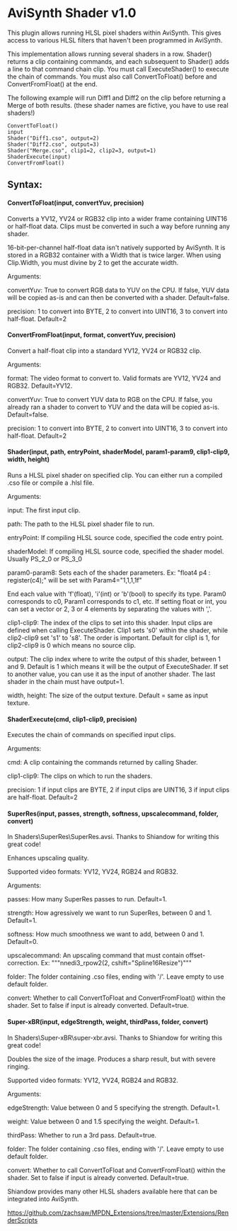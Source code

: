 # AviSynth Shader v1.0

This plugin allows running HLSL pixel shaders within AviSynth. This gives access to various HLSL filters that haven't been programmed in AviSynth.

This implementation allows running several shaders in a row. Shader() returns a clip containing commands, and each subsequent to Shader() adds a line to that command chain clip. You must call ExecuteShader() to execute the chain of commands. You must also call ConvertToFloat() before and ConvertFromFloat() at the end.

The following example will run Diff1 and Diff2 on the clip before returning a Merge of both results. (these shader names are fictive, you have to use real shaders!)

    ConvertToFloat()
	input
    Shader("Diff1.cso", output=2)
    Shader("Diff2.cso", output=3)
    Shader("Merge.cso", clip1=2, clip2=3, output=1)
    ShaderExecute(input)
    ConvertFromFloat()

## Syntax:

#### ConvertToFloat(input, convertYuv, precision)

Converts a YV12, YV24 or RGB32 clip into a wider frame containing UINT16 or half-float data. Clips must be converted in such a way before running any shader.

16-bit-per-channel half-float data isn't natively supported by AviSynth. It is stored in a RGB32 container with a Width that is twice larger. When using Clip.Width, you must divine by 2 to get the accurate width.

Arguments:

convertYuv: True to convert RGB data to YUV on the CPU. If false, YUV data will be copied as-is and can then be converted with a shader. Default=false.

precision: 1 to convert into BYTE, 2 to convert into UINT16, 3 to convert into half-float. Default=2

#### ConvertFromFloat(input, format, convertYuv, precision)

Convert a half-float clip into a standard YV12, YV24 or RGB32 clip.

Arguments:

format: The video format to convert to. Valid formats are YV12, YV24 and RGB32. Default=YV12.

convertYuv: True to convert YUV data to RGB on the CPU. If false, you already ran a shader to convert to YUV and the data will be copied as-is. Default=false.

precision: 1 to convert into BYTE, 2 to convert into UINT16, 3 to convert into half-float. Default=2

#### Shader(input, path, entryPoint, shaderModel, param1-param9, clip1-clip9, width, height)

Runs a HLSL pixel shader on specified clip. You can either run a compiled .cso file or compile a .hlsl file.

Arguments:

input: The first input clip.

path: The path to the HLSL pixel shader file to run.

entryPoint: If compiling HLSL source code, specified the code entry point.

shaderModel: If compiling HLSL source code, specified the shader model. Usually PS_2_0 or PS_3_0

param0-param8: Sets each of the shader parameters.
Ex: "float4 p4 : register(c4);" will be set with Param4="1,1,1,1f"

End each value with 'f'(float), 'i'(int) or 'b'(bool) to specify its type.
Param0 corresponds to c0, Param1 corresponds to c1, etc.
If setting float or int, you can set a vector or 2, 3 or 4 elements by separating the values with ','.

clip1-clip9: The index of the clips to set into this shader. Input clips are defined when calling ExecuteShader. Clip1 sets 's0' within the shader, while clip2-clip9 set 's1' to 's8'. The order is important.
Default for clip1 is 1, for clip2-clip9 is 0 which means no source clip.

output: The clip index where to write the output of this shader, between 1 and 9. Default is 1 which means it will be the output of ExecuteShader. If set to another value, you can use it as the input of another shader. The last shader in the chain must have output=1.

width, height: The size of the output texture. Default = same as input texture.

#### ShaderExecute(cmd, clip1-clip9, precision)

Executes the chain of commands on specified input clips.

Arguments:

cmd: A clip containing the commands returned by calling Shader.

clip1-clip9: The clips on which to run the shaders.

precision: 1 if input clips are BYTE, 2 if input clips are UINT16, 3 if input clips are half-float. Default=2


#### SuperRes(input, passes, strength, softness, upscalecommand, folder, convert)

In Shaders\SuperRes\SuperRes.avsi. Thanks to Shiandow for writing this great code!

Enhances upscaling quality.

Supported video formats: YV12, YV24, RGB24 and RGB32.

Arguments:

passes: How many SuperRes passes to run. Default=1.

strength: How agressively we want to run SuperRes, between 0 and 1. Default=1.

softness: How much smoothness we want to add, between 0 and 1. Default=0.

upscalecommand: An upscaling command that must contain offset-correction. Ex: """nnedi3_rpow2(2, cshift="Spline16Resize")"""

folder: The folder containing .cso files, ending with '/'. Leave empty to use default folder.

convert: Whether to call ConvertToFloat and ConvertFromFloat() within the shader. Set to false if input is already converted. Default=true.


#### Super-xBR(input, edgeStrength, weight, thirdPass, folder, convert)

In Shaders\Super-xBR\super-xbr.avsi. Thanks to Shiandow for writing this great code!

Doubles the size of the image. Produces a sharp result, but with severe ringing.

Supported video formats: YV12, YV24, RGB24 and RGB32.

Arguments:

edgeStrength: Value between 0 and 5 specifying the strength. Default=1.

weight: Value between 0 and 1.5 specifying the weight. Default=1.

thirdPass: Whether to run a 3rd pass. Default=true.

folder: The folder containing .cso files, ending with '/'. Leave empty to use default folder.

convert: Whether to call ConvertToFloat and ConvertFromFloat() within the shader. Set to false if input is already converted. Default=true.


Shiandow provides many other HLSL shaders available here that can be integrated into AviSynth.

https://github.com/zachsaw/MPDN_Extensions/tree/master/Extensions/RenderScripts
